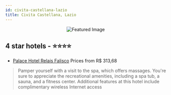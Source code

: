 ```yaml
---
id: civita-castellana-lazio
title: Civita Castellana, Lazio
---
```


<center><img src="https://i.travelapi.com/hotels/1000000/890000/889800/889705/92bce423_z.jpg" alt="Featured Image" /></center>


##  4 star hotels - ⭐️⭐️⭐️⭐️

-    [Palace Hotel Relais Falisco](https://us.hurb.com/hotels/civita-castellana/palace-hotel-relais-falisco-JNP-JP359973?cmp=18055) Prices from R$ 313,68
   > Pamper yourself with a visit to the spa, which offers massages. You're sure to appreciate the recreational amenities, including a spa tub, a sauna, and a fitness center. Additional features at this hotel include complimentary wireless Internet access
